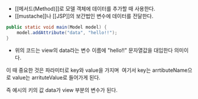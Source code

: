 
- [[메서드(Method)]]로 모델 객체에 데이터를 추가할 때 사용한다.
- [[mustache]]나 [[JSP]]의 보간법인 변수에 데이터를 전달한다.

```java
public static void main(Model model) {
	model.addAttribute("data", "hello!!");
}
```

- 위의 코드는 view의 data라는 변수 이름에 "hello!!" 문자열값을 대입한다 의미이다.

이 때 중요한 것은 파라미터로 key와 value을 가지며  여기서 key는 arrtibuteName으로 value는 arrituteValue로 들어가게 된다.

즉 예시의 키의 값 data가 view 부분의 변수가 된다.